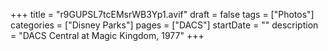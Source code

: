 +++
title = "r9GUPSL7tcEMsrWB3Yp1.avif"
draft = false
tags = ["Photos"]
categories = ["Disney Parks"]
pages = ["DACS"]
startDate = ""
description = "DACS Central at Magic Kingdom, 1977"
+++
